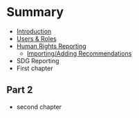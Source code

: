 # Summary

* [Introduction](README.md)
* [Users & Roles](chapter1.md)
* [Human Rights Reporting](human-rights-reporting.md)
  * [Importing/Adding Recommendations](human-rights-reporting/importingadding-recommendations.md)
* SDG Reporting
* First chapter

## Part 2

* second chapter

